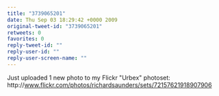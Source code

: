 ```yaml
---
title: "3739065201"
date: Thu Sep 03 18:29:42 +0000 2009
original-tweet-id: "3739065201"
retweets: 0
favorites: 0
reply-tweet-id: ""
reply-user-id: ""
reply-user-screen-name: ""
---
```

Just uploaded 1 new photo to my Flickr "Urbex" photoset: http://<a href="https://www.flickr.com/photos/richardsaunders/sets/72157621918907906">www.flickr.com/photos/richardsaunders/sets/72157621918907906</a>
